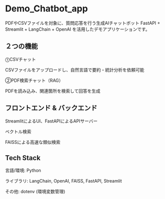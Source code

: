 # Demo_Chatbot_app

PDFやCSVファイルを対象に、質問応答を行う生成AIチャットボット
FastAPI + Streamlit + LangChain + OpenAI を活用したデモアプリケーションです。

## ２つの機能
⓵CSVチャット

CSVファイルをアップロードし、自然言語で要約・統計分析を依頼可能

➁PDF検索チャット（RAG）

PDFを読み込み、関連箇所を検索して回答を生成

## フロントエンド & バックエンド

StreamlitによるUI、FastAPIによるAPIサーバー

ベクトル検索

FAISSによる高速な類似検索

## Tech Stack

言語/環境: Python

ライブラリ: LangChain, OpenAI, FAISS, FastAPI, Streamlit

その他: dotenv (環境変数管理)
